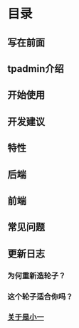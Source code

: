 # 目录

## 写在前面
## tpadmin介绍
## 开始使用
## 开发建议
## 特性
## 后端
## 前端
## 常见问题
## 更新日志


















### 为何重新造轮子？


### 这个轮子适合你吗？

### 















### [关于是小一](http://aierui.deercv.com/)
